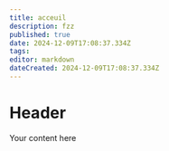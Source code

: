 ```yaml
---
title: acceuil
description: fzz
published: true
date: 2024-12-09T17:08:37.334Z
tags: 
editor: markdown
dateCreated: 2024-12-09T17:08:37.334Z
---
```


# Header
Your content here